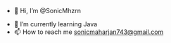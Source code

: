 - 👋 Hi, I’m @SonicMhzrn
<!---
- 👀 I’m interested in ...
--->
- 🌱 I’m currently learning Java
- 📫 How to reach me sonicmaharjan743@gmail.com
<!---
- 💞️ I’m looking to collaborate on ...

- 😄 Pronouns: ...
- ⚡ Fun fact: ...
--->

<!---
SonicMhzrn/SonicMhzrn is a ✨ special ✨ repository because its `README.md` (this file) appears on your GitHub profile.
You can click the Preview link to take a look at your changes.
--->
